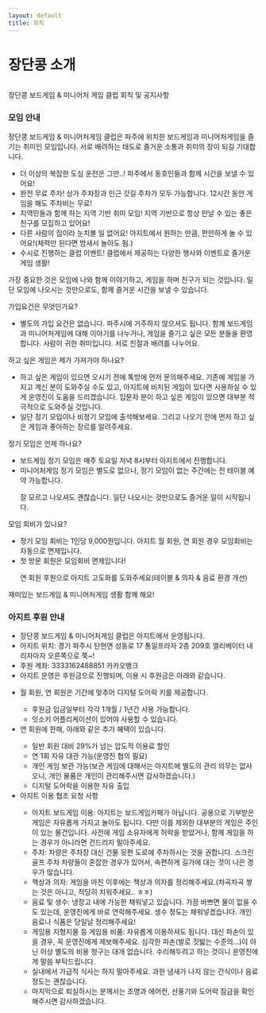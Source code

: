 ```yaml
---
layout: default
title: 회칙
---
```


<div class="post">
	<h1 class="pageTitle">장단콩 소개</h1>
	<img src="{{ '/assets/img/jdk_main.jpeg' | relative_url }}" alt="">
	<p class="intro">장단콩 보드게임 & 미니어처 게임 클럽 회칙 및 공지사항</p>
	<h3>모임 안내</h3>
	<p>장단콩 보드게임 & 미니어처게임 클럽은 파주에 위치한 보드게임과 미니어처게임을 즐기는 취미인 모임입니다. 서로 배려하는 태도로 즐거운 소통과 취미의 장이 되길 기대합니다.</p>
	<ul>
		<li>더 이상의 복잡한 도심 운전은 그만..! 파주에서 동호인들과 함께 시간을 보낼 수 있어요!</li>
  		<li>완전 무료 주차! 상가 주차장과 인근 갓길 주차가 모두 가능합니다. 12시간 동안 게임을 해도 주차비는 무료!</li>
  		<li>지역민들과 함께 하는 지역 기반 취미 모임! 지역 기반으로 항상 만날 수 있는 좋은 친구를 모집하고 있어요!</li>
  		<li>다른 사람의 집이라 눈치볼 일 없어요! 아지트에서 원하는 만큼, 편안하게 놀 수 있어요!(체력만 된다면 밤새서 놀아도 됨.)</li>
  		<li>수시로 진행하는 클럽 이벤트! 클럽에서 제공하는 다양한 행사와 이벤트로 즐거운 게임 생활!</li>
  	</ul>
	<p>가장 중요한 것은 모임에 나와 함께 이야기하고, 게임을 하며 친구가 되는 것입니다. 일단 모임에 나오시는 것만으로도, 함께 즐거운 시간을 보낼 수 있습니다.</p>
	<p>가입요건은 무엇인가요?</p>
	<ul>
		<li>별도의 가입 요건은 없습니다. 파주시에 거주하지 않으셔도 됩니다. 함께 보드게임과 미니어처게임에 대해 이야기를 나누거나, 게임을 즐기고 싶은 모든 분들을 환영합니다.
사람이 귀한 취미입니다. 서로 친절과 배려를 나누어요.</li>
  	</ul>
	<p>하고 싶은 게임은 제가 가져가야 하나요?</p>
	<ul>
		<li>하고 싶은 게임이 있으면 오시기 전에 톡방에 먼저 문의해주세요. 기존에 게임을 가지고 계신 분이 도와주실 수도 있고, 아지트에 비치된 게임이 있다면 사용하실 수 있게 운영진이 도움을 드리겠습니다. 입문자 분이 하고 싶은 게임이 있으면 대부분 적극적으로 도와주실 것입니다.</li>
		<li>일단 정기 모임이나 비정기 모임에 출석해보세요. 그리고 나오기 전에 먼저 하고 싶은 게임과 좋아하는 장르를 알려주세요.</li>
  	</ul>
	<p>정기 모임은 언제 하나요?</p>
	<ul>
		<li>보드게임 정기 모임은 매주 토요일 저녁 8시부터 아지트에서 진행합니다.</li>
		<li>미니어처게임 정기 모임은 별도로 없으나, 정기 모임이 없는 주간에는 전 테이블 예약 가능합니다.</li>
		<p>잘 모르고 나오셔도 괜찮습니다. 일단 나오시는 것만으로도 즐거운 일이 시작됩니다.</p>
  	</ul>
	<p>모임 회비가 있나요?</p>
	<ul>
		<li>정기 모임 회비는 1인당 9,000원입니다. 아지트 월 회원, 연 회원 경우 모임회비는 자동으로 면제입니다.</li>
		<li>첫 방문 회원은 모임회비 면제입니다!</li>
		<p>연 회원 후원으로 아지트 고도화를 도와주세요(테이블 & 의자 & 음료 환경 개선)</p>
  	</ul>
	<p>재미있는 보드게임 & 미니어처게임 생활 함께 해요!</p>
	<h3>아지트 후원 안내</h3>
	<ul>
		<li>장단콩 보드게임 & 미니어처게임 클럽은 아지트에서 운영됩니다.</li>
		<li>아지트 위치: 경기 파주시 탄현면 성동로 17 통일프라자 2층 209호
엘리베이터 내리자마자 오른쪽으로 쭉~!</li>
		<li>후원 계좌: 3333162488851 카카오뱅크</li>
		<img src="{{ '/assets/img/money.png' | relative_url }}" alt="">
		<li>아지트 운영은 후원금으로 진행되며, 이용 시 후원금은 아래와 같습니다.</li>
		<img src="{{ '/assets/img/table.png' | relative_url }}" alt="">
  	</ul>
	<ul>
		<li>월 회원, 연 회원은 기간에 맞추어 디지털 도어락 키를 제공합니다.</li>
		<ul>
			<li>후원금 입금일부터 각각 1개월 / 1년간 사용 가능합니다.</li>
			<li>잇소키 어플리케이션이 있어야 사용할 수 있습니다.</li>
  		</ul>
		<li>연 회원에 한해, 아래와 같은 추가 혜택이 있습니다.</li>
		<ul>
			<li>일반 회원 대비 29%가 넘는 압도적 이용료 할인</li>
			<li>연 1회 자유 대관 가능(운영진 협의 필요)</li>
			<li>개인 게임 보관 가능(보관 게임에 대해서는 아지트에 별도의 관리 의무는 없사오니, 개인 물품은 개인이 관리해주시면 감사하겠습니다.)</li>
			<li>디지털 도어락을 이용한 자유 출입</li>
  		</ul>
		<li>아지트 이용 협조 요청 사항</li>
		<ul>
			<li>아지트 보드게임 이용: 아지트는 보드게임카페가 아닙니다. 공용으로 기부받은 게임은 자유롭게 가지고 놀아도 됩니다. 다만 이를 제외한 대부분의 게임은 주인이 있는 물건입니다. 사전에 게임 소유자에게 허락을 받았거나, 함께 게임을 하는 경우가 아니라면 건드리지 말아주세요.</li>
			<li>주차: 차량은 주차장 대신 건물 뒷편 도로에 주차하시는 것을 권합니다. 스크린 골프 주차 차량들이 혼잡한 경우가 있어서, 속편하게 길가에 대는 것이 나은 경우가 많습니다.</li>
			<li>책상과 의자: 게임을 마친 이후에는 책상과 의자를 정리해주세요.(차곡차곡 쌓는 것은 아니고, 적당히 치워주세요.. ㅎㅎ)</li>
			<li>음료 및 생수: 냉장고 내에 가능한 채워넣고 있습니다. 가끔 바쁘면 물이 없을 수도 있는데, 운영진에게 바로 연락해주세요. 생수 정도는 채워넣겠습니다.
개인 음료나 식품은 당일날 정리해주세요!</li>
			<li>게임용 지형지물 등 게임용 비품: 자유롭게 이용하셔도 됩니다. 대신 파손이 있을 경우, 꼭 운영진에게 제보해주세요. 심각한 파손(발로 짓밟는 수준의…)이 아닌 이상 별도의 비용 청구는 대개 없습니다. 수리해두려고 하는 것이니 운영진에게 말씀 부탁드립니다.</li>
			<li>실내에서 가급적 식사는 하지 말아주세요. 과한 냄새가 나지 않는 간식이나 음료 정도는 괜찮습니다.</li>
			<li>마지막으로 퇴실하시는 분께서는 조명과 에어컨, 선풍기와 도어락 잠금을 확인해주시면 감사하겠습니다.</li>
  		</ul>
  	</ul>
</div>
